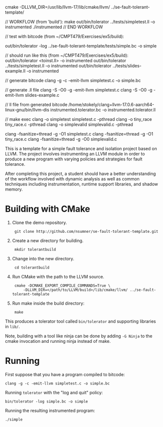 cmake -DLLVM_DIR=/usr/lib/llvm-17/lib/cmake/llvm/ ../se-fault-tolerant-template/

// WORKFLOW (from 'build'):
make
out/bin/tolerator ../tests/simpletest.ll -o instrumented
./instrumented
// END WORKFLOW

// test with bitcode (from ~/CMPT479/Exercises/ex5/build):
<!-- out/bin/tolerator -log ../tests/simple.bc -o simple -->
out/bin/tolerator -log ../se-fault-tolerant-template/tests/simple.bc -o simple


// should run like this (from ~/CMPT479/Exercises/ex5/build):
out/bin/tolerator <toinst.ll> -o instrumented
out/bin/tolerator ../tests/simpletest.ll -o instrumented
out/bin/tolerator ../tests/slides-example.ll -o instrumented

// generate bitcode
clang -g -c -emit-llvm simpletest.c -o simple.bc

// generate .ll file
clang -S -O0 -g -emit-llvm simpletest.c
clang -S -O0 -g -emit-llvm slides-example.c

// ll file from generated bitcode
/home/stokely/clang+llvm-17.0.6-aarch64-linux-gnu/bin/llvm-dis instrumented.tolerator.bc -o instrumented.tolerator.ll



// make exec
clang -o simpletest simpletest.c -pthread
clang -o tiny_race tiny_race.c -pthread
clang -o simplevalid simplevalid.c -pthread

clang -fsanitize=thread -g -O1 simpletest.c
clang -fsanitize=thread -g -O1 tiny_race.c
clang -fsanitize=thread -g -O0 simplevalid.c



This is a template for a simple fault tolerance and isolation project based
on LLVM. The project involves instrumenting an LLVM module in order to
produce a new program with varying policies and strategies for fault
tolerance.

After completing this project, a student should have a better understanding
of the workflow involved with dynamic analysis as well as common techniques
including instrumentation, runtime support libraries, and shadow memory.

Building with CMake
==============================================
1. Clone the demo repository.

        git clone http://github.com/nsumner/se-fault-tolerant-template.git

2. Create a new directory for building.

        mkdir tolerantbuild

3. Change into the new directory.

        cd tolerantbuild

4. Run CMake with the path to the LLVM source.

        cmake -DCMAKE_EXPORT_COMPILE_COMMANDS=True \
            -DLLVM_DIR=</path/to/LLVM/build>/lib/cmake/llvm/ ../se-fault-tolerant-template

5. Run make inside the build directory:

        make

This produces a tolerator tool called `bin/tolerator` and supporting
libraries in `lib/`.

Note, building with a tool like ninja can be done by adding `-G Ninja` to
the cmake invocation and running ninja instead of make.

Running
==============================================

First suppose that you have a program compiled to bitcode:

    clang -g -c -emit-llvm simpletest.c -o simple.bc

Running `tolerator` with the "log and quit" policy:

    bin/tolerator -log simple.bc -o simple

Running the resulting instrumented program:

    ./simple

